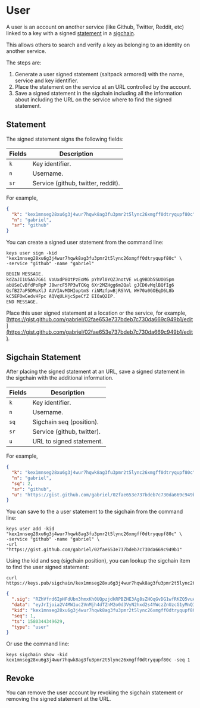 # User

A user is an account on another service (like Github, Twitter, Reddit, etc) linked to a key with a signed
[statement](sigchain.md#Statement) in a [sigchain](sigchain.md).

This allows others to search and verify a key as belonging to an identity on another service.

The steps are:

1. Generate a user signed statement (saltpack armored) with the name, service and key identifier.
2. Place the statement on the service at an URL controlled by the account.
3. Save a signed statement in the sigchain including all the information about including the URL on the service where to find the signed statement.

## Statement

The signed statement signs the following fields:

| Fields | Description                        |
| ------ | ---------------------------------- |
| `k`    | Key identifier.                    |
| `n`    | Username.                          |
| `sr`   | Service (github, twitter, reddit). |

For example,

```json
{
  "k": "kex1mnseg28xu6g3j4wur7hqwk8ag3fu3pmr2t5lync26xmgff0dtryqupf80c",
  "n": "gabriel",
  "sr": "github"
}
```

You can create a signed user statement from the command line:

```shell
keys user sign -kid "kex1mnseg28xu6g3j4wur7hqwk8ag3fu3pmr2t5lync26xmgff0dtryqupf80c" \
-service "github" -name "gabriel"
```

```txt
BEGIN MESSAGE.
kdZaJI1U5AS7G6i VoUxdP8OtPzEoM6 pYhVl0YQZJnotVE wLg9BDb5SUO05pm
abUSeCvBfdPoRpP J8wrcF5PP3wTCKq 6Xr2MZHgg6m2Qal gJCD6vMqlBQfIg6
QsfB27aP5DMuXlJ AUVIAvMDHIoptmS riNMzfpwBjRShVL WH70a0GOEqD6L8b
kC5EFOwCedvHFpc AQVqULHjcSpeCfZ EIOaQ2IP.
END MESSAGE.
```

Place this user signed statement at a location or the service, for example, [https://gist.github.com/gabriel/02fae653e737bdeb7c730da669c949b1/edit](https://gist.github.com/gabriel/02fae653e737bdeb7c730da669c949b1/edit).

## Sigchain Statement

After placing the signed statement at an URL, save a signed statement in the sigchain with the additional information.

| Fields | Description                |
| ------ | -------------------------- |
| `k`    | Key identifier.            |
| `n`    | Username.                  |
| `sq`   | Sigchain seq (position).   |
| `sr`   | Service (github, twitter). |
| `u`    | URL to signed statement.   |

For example,

```json
{
  "k": "kex1mnseg28xu6g3j4wur7hqwk8ag3fu3pmr2t5lync26xmgff0dtryqupf80c",
  "n": "gabriel",
  "sq": 2,
  "sr": "github",
  "u": "https://gist.github.com/gabriel/02fae653e737bdeb7c730da669c949b1"
}
```

You can save to the a user statement to the sigchain from the command line:

```shell
keys user add -kid "kex1mnseg28xu6g3j4wur7hqwk8ag3fu3pmr2t5lync26xmgff0dtryqupf80c" \
-service "github" -name "gabriel" \
-url "https://gist.github.com/gabriel/02fae653e737bdeb7c730da669c949b1"
```

Using the kid and seq (sigchain position), you can lookup the sigchain item to find the user signed statement:

```shell
curl https://keys.pub/sigchain/kex1mnseg28xu6g3j4wur7hqwk8ag3fu3pmr2t5lync26xmgff0dtryqupf80c/1
```

```json
{
  ".sig": "RZhVfrd6IpHFdUbn3hmxKh0UQpzjdkRPBZHE3Ag8sZHOqGvDG1wfRKZQ5vuAJDXQCuDoe6uGX1+xnk9qd8sPDw==",
  "data": "eyJrIjoia2V4MW1uc2VnMjh4dTZnM2o0d3VyN2hxd2s4YWczZnUzcG1yMnQ1bHluYzI2eG1nZmYwZHRyeXF1cGY4MGMiLCJuIjoiZ2FicmllbCIsInNxIjoxLCJzciI6ImdpdGh1YiIsInUiOiJodHRwczovL2dpc3QuZ2l0aHViLmNvbS9nYWJyaWVsL2NlZWEwZjNiNjc1YmFjMDM0MjU0NzI2OTIyNzNjZjUyIn0=",
  "kid": "kex1mnseg28xu6g3j4wur7hqwk8ag3fu3pmr2t5lync26xmgff0dtryqupf80c",
  "seq": 1,
  "ts": 1580344349629,
  "type": "user"
}
```

Or use the command line:

```shell
keys sigchain show -kid kex1mnseg28xu6g3j4wur7hqwk8ag3fu3pmr2t5lync26xmgff0dtryqupf80c -seq 1
```

## Revoke

You can remove the user account by revoking the sigchain statement or removing the signed statement at the URL.
